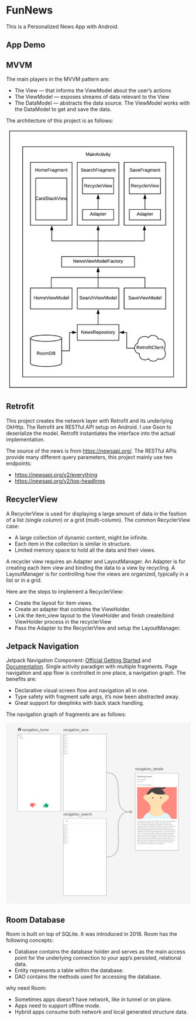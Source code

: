 # FunNews
This is a Personalized News App with Android.

## App Demo 

## MVVM
The main players in the MVVM pattern are:

- The View — that informs the ViewModel about the user’s actions
- The ViewModel — exposes streams of data relevant to the View
- The DataModel — abstracts the data source. The ViewModel works with the DataModel to get and save the data.

The architecture of this project is as follows:

<img src="https://github.com/oliver1112/FunNews/blob/main/assets/MVVM.png" alt="structure" width="550"/>

## Retrofit
This project creates the network layer with Retrofit and its underlying OkHttp. The Retrofit are RESTful API setup on Android.
I use Gson to deserialize the model. Retrofit instantiates the interface into the actual implementation.

The source of the news is from https://newsapi.org/. The RESTful APIs provide many different query parameters, this project mainly use two endpoints:
- https://newsapi.org/v2/everything
- https://newsapi.org/v2/top-headlines


## RecyclerView
A RecyclerView is used for displaying a large amount of data in the fashion of a list (single column) or a grid (multi-column). 
The common RecyclerView case:

- A large collection of dynamic content, might be infinite.
- Each item in the collection is similar in structure.
- Limited memory space to hold all the data and their views.

A recycler view requires an Adapter and LayoutManager. An Adapter is for creating each item view and binding the data to a view by recycling. 
A LayoutManager is for controlling how the views are organized, typically in a list or in a grid.

Here are the steps to implement a RecyclerView:
- Create the layout for item views.
- Create an adapter that contains the ViewHolder.
- Link the item_view layout to the ViewHolder and finish create/bind ViewHolder process in the recyclerView
- Pass the Adapter to the RecyclerView and setup the LayoutManager.


## Jetpack Navigation
Jetpack Navigation Component: [Official Getting Started](developer.android.com/guide/navigation/navigation-getting-started) and
[Documentation](https://developer.android.com/jetpack/androidx/releases/navigation). Single activity paradigm with multiple 
fragments. Page navigation and app flow is controlled in one place, a navigation graph. The benefits are:
- Declarative visual screen flow and navigation all in one.
- Type safety with fragment safe args, it’s now been abstracted away.
- Great support for deeplinks with back stack handling.

The navigation graph of fragments are as follows:

<img src="https://github.com/oliver1112/FunNews/blob/main/assets/Navigation.png" alt="ERD" width="700"/>

## Room Database
Room is built on top of SQLite. It was introduced in 2018. Room has the following concepts:
- Database contains the database holder and serves as the main access point for the underlying connection to your app’s persisted, relational data.
- Entity represents a table within the database.
- DAO contains the methods used for accessing the database.

why need Room:
- Sometimes apps doesn’t have network, like in tunnel or on plane.
- Apps need to support offline mode.
- Hybrid apps consume both network and local generated structure data.
